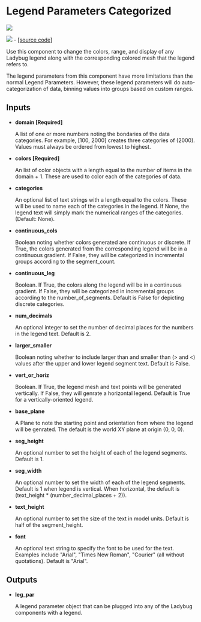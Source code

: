 # Legend Parameters Categorized

![](../../images/components/Legend\_Parameters\_Categorized.png)

![](../../images/icons/Legend\_Parameters\_Categorized.png) - [\[source code\]](https://github.com/ladybug-tools/ladybug-grasshopper/blob/master/ladybug\_grasshopper/src/LB%20Legend%20Parameters%20Categorized.py)

Use this component to change the colors, range, and display of any Ladybug legend along with the corresponding colored mesh that the legend refers to.

The legend parameters from this component have more limitations than the normal Legend Parameters. However, these legend parameters will do auto-categorization of data, binning values into groups based on custom ranges.

## Inputs

*   **domain \[Required]**

    A list of one or more numbers noting the bondaries of the data categories. For example, \[100, 2000] creates three categories of (2000). Values must always be ordered from lowest to highest.&#x20;
*   **colors \[Required]**

    An list of color objects with a length equal to the number of items in the domain + 1. These are used to color each of the categories of data.&#x20;
*   **categories**

    An optional list of text strings with a length equal to the colors. These will be used to name each of the categories in the legend. If None, the legend text will simply mark the numerical ranges of the categories. (Default: None).&#x20;
*   **continuous\_cols**

    Boolean noting whether colors generated are continuous or discrete. If True, the colors generated from the corresponding legend will be in a continuous gradient. If False, they will be categorized in incremental groups according to the segment\_count.&#x20;
*   **continuous\_leg**

    Boolean. If True, the colors along the legend will be in a continuous gradient. If False, they will be categorized in incremental groups according to the number\_of\_segments. Default is False for depicting discrete categories.&#x20;
*   **num\_decimals**

    An optional integer to set the number of decimal places for the numbers in the legend text. Default is 2.&#x20;
*   **larger\_smaller**

    Boolean noting whether to include larger than and smaller than (> and <) values after the upper and lower legend segment text. Default is False.&#x20;
*   **vert\_or\_horiz**

    Boolean. If True, the legend mesh and text points will be generated vertically.  If False, they will genrate a horizontal legend. Default is True for a vertically-oriented legend.&#x20;
*   **base\_plane**

    A Plane to note the starting point and orientation from where the legend will be genrated. The default is the world XY plane at origin (0, 0, 0).&#x20;
*   **seg\_height**

    An optional number to set the height of each of the legend segments. Default is 1.&#x20;
*   **seg\_width**

    An optional number to set the width of each of the legend segments. Default is 1 when legend is vertical. When horizontal, the default is (text\_height \* (number\_decimal\_places + 2)).&#x20;
*   **text\_height**

    An optional number to set the size of the text in model units. Default is half of the segment\_height.&#x20;
*   **font**

    An optional text string to specify the font to be used for the text. Examples include "Arial", "Times New Roman", "Courier" (all without quotations). Default is "Arial".&#x20;

## Outputs

*   **leg\_par**

    A legend parameter object that can be plugged into any of the Ladybug components with a legend.&#x20;
